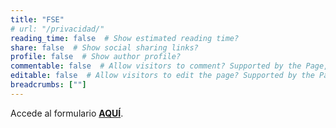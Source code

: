 ```yaml
---
title: "FSE"
# url: "/privacidad/"
reading_time: false  # Show estimated reading time?
share: false  # Show social sharing links?
profile: false  # Show author profile?
commentable: false  # Allow visitors to comment? Supported by the Page, Post, and Docs content types.
editable: false  # Allow visitors to edit the page? Supported by the Page, Post, and Docs content types.
breadcrumbs: [""]
---
```


Accede al formulario [**AQUÍ**](https://forms.office.com/Pages/ResponsePage.aspx?id=jjRh99YRPEOb0ISzuHgbyt6m-s2U5NtHqNE1o2fpSlRUQVhKSDI2QkdKSTRMWjJNV1cwOVpIOEw4QiQlQCN0PWcu).